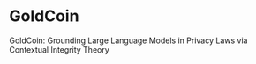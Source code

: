 # GoldCoin
GoldCoin: Grounding Large Language Models in Privacy Laws via Contextual Integrity Theory
